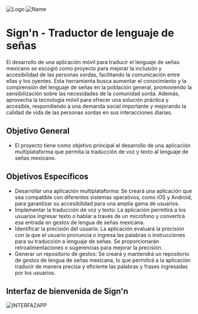 ![Logo](https://i.imgur.com/gLOEP0l.png) ![Name](https://p84.cooltext.com/Rendered/Cool%20Text%20-%20Signn%20459311724544541.png)

# Sign'n - Traductor de lenguaje de señas

El desarrollo de una aplicación móvil para traducir el lenguaje de señas mexicano se escogió como proyecto para mejorar la inclusión y accesibilidad de las personas sordas, facilitando la comunicación entre ellas y los oyentes. Esta herramienta busca aumentar el conocimiento y la comprensión del lenguaje de señas en la población general, promoviendo la sensibilización sobre las necesidades de la comunidad sorda. Además, aprovecha la tecnología móvil para ofrecer una solución práctica y accesible, respondiendo a una demanda social importante y mejorando la calidad de vida de las personas sordas en sus interacciones diarias.

## Objetivo General
* El proyecto tiene como objetivo principal el desarrollo de una aplicación multiplataforma que permita la traducción de voz y texto al lenguaje de señas mexicano. 

## Objetivos Específicos
* Desarrollar una aplicación multiplataforma: Se creará una aplicación que sea compatible con diferentes sistemas operativos, como iOS y Android, para garantizar su accesibilidad para una amplia gama de usuarios.
* Implementar la traducción de voz y texto: La aplicación permitirá a los usuarios ingresar texto o hablar a través de un micrófono y convertirá esa entrada en gestos de lengua de señas mexicana.
* Identificar la precisión del usuario: La aplicación evaluará la precisión con la que el usuario pronuncia o ingresa las palabras o instrucciones para su traducción a lenguaje de señas. Se proporcionarán retroalimentaciones o sugerencias para mejorar la precisión.
* Generar un repositorio de gestos: Se creará y mantendrá un repositorio de gestos de lengua de señas mexicana, lo que permitirá a la aplicación traducir de manera precisa y eficiente las palabras y frases ingresadas por los usuarios.

## Interfaz de bienvenida de Sign'n

![INTERFAZAPP](https://i.imgur.com/IZkhAuH.jpeg)
